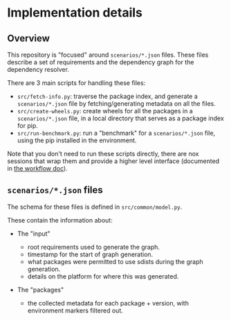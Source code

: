 # Implementation details

## Overview

This repository is "focused" around `scenarios/*.json` files. These files describe a set of requirements and the dependency graph for the dependency resolver.

There are 3 main scripts for handling these files:

- `src/fetch-info.py`: traverse the package index, and generate a `scenarios/*.json` file by fetching/generating metadata on all the files.
- `src/create-wheels.py`: create wheels for all the packages in a `scenarios/*.json` file, in a local directory that serves as a package index for pip.
- `src/run-benchmark.py`: run a "benchmark" for a `scenarios/*.json` file, using the pip installed in the environment.

Note that you don't need to run these scripts directly, there are nox sessions that wrap them and provide a higher level interface (documented in [the workflow doc](workflow.md)).

## `scenarios/*.json` files

The schema for these files is defined in `src/common/model.py`.

These contain the information about:

- The "input"

  - root requirements used to generate the graph.
  - timestamp for the start of graph generation.
  - what packages were permitted to use sdists during the graph generation.
  - details on the platform for where this was generated.

- The "packages"

  - the collected metadata for each package + version, with environment markers filtered out.
